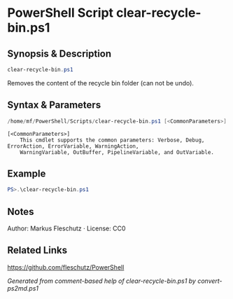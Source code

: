 # PowerShell Script clear-recycle-bin.ps1

## Synopsis & Description
```powershell
clear-recycle-bin.ps1
```

Removes the content of the recycle bin folder (can not be undo).

## Syntax & Parameters
```powershell
/home/mf/PowerShell/Scripts/clear-recycle-bin.ps1 [<CommonParameters>]
```

```
[<CommonParameters>]
    This cmdlet supports the common parameters: Verbose, Debug, ErrorAction, ErrorVariable, WarningAction, 
    WarningVariable, OutBuffer, PipelineVariable, and OutVariable.
```

## Example
```powershell
PS>.\clear-recycle-bin.ps1
```


## Notes
Author: Markus Fleschutz · License: CC0

## Related Links
https://github.com/fleschutz/PowerShell

*Generated from comment-based help of clear-recycle-bin.ps1 by convert-ps2md.ps1*
